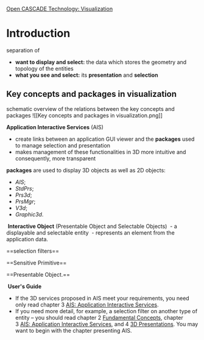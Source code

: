 
[Open CASCADE Technology: Visualization](https://dev.opencascade.org/doc/overview/html/occt_user_guides__visualization.html)

# Introduction


separation of 
- **want to display and select:** the data which stores the geometry and topology of the entities
- **what you see and select:** its **presentation** and **selection**


## Key concepts and packages in visualization

schematic overview of the relations between the key concepts and packages
![[Key concepts and packages in visualization.png]]

**Application Interactive Services** (AIS)

- create links between an application GUI viewer and the **packages** used to manage selection and presentation
- makes management of these functionalities in 3D more intuitive and consequently, more transparent

**packages** are used to display 3D objects as well as 2D objects:
- _AIS_;
- _StdPrs_;
- _Prs3d_;
- _PrsMgr_;
- _V3d_;
- _Graphic3d_.

 **Interactive Object** (Presentable Object and Selectable Objects)
 - a displayable and selectable entity
 - represents an element from the application data.

==selection filters==


==Sensitive Primitive==


==Presentable Object.==


 **User's Guide**
- If the 3D services proposed in AIS meet your requirements, you need only read chapter 3 [AIS: Application Interactive Services](https://dev.opencascade.org/doc/overview/html/occt_user_guides__visualization.html#occt_visu_3).
- If you need more detail, for example, a selection filter on another type of entity – you should read chapter 2 [Fundamental Concepts](https://dev.opencascade.org/doc/overview/html/occt_user_guides__visualization.html#occt_visu_2), chapter 3 [AIS: Application Interactive Services](https://dev.opencascade.org/doc/overview/html/occt_user_guides__visualization.html#occt_visu_3), and 4 [3D Presentations](https://dev.opencascade.org/doc/overview/html/occt_user_guides__visualization.html#occt_visu_4). You may want to begin with the chapter presenting AIS.